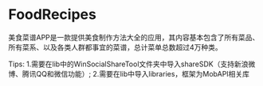 # FoodRecipes
美食菜谱APP是一款提供美食制作方法大全的应用，其内容基本包含了所有菜品、所有菜系、以及各类人群都事宜的菜谱，总计菜单总数超过4万种类。


Tips:
1.需要在lib中的WinSocialShareTool文件夹中导入shareSDK（支持新浪微博、腾讯QQ和微信功能）;
2.需要在lib中导入libraries，框架为MobAPI相关库

